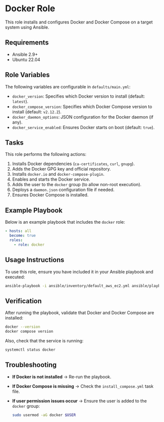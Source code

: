 # Docker Role

This role installs and configures Docker and Docker Compose on a target system using Ansible.

## Requirements

- Ansible 2.9+
- Ubuntu 22.04

## Role Variables

The following variables are configurable in `defaults/main.yml`:

- `docker_version`: Specifies which Docker version to install (default: `latest`).
- `docker_compose_version`: Specifies which Docker Compose version to install (default: `v2.12.2`).
- `docker_daemon_options`: JSON configuration for the Docker daemon (if any).
- `docker_service_enabled`: Ensures Docker starts on boot (default: `true`).

## Tasks

This role performs the following actions:

1. Installs Docker dependencies (`ca-certificates`, `curl`, `gnupg`).
2. Adds the Docker GPG key and official repository.
3. Installs `docker.io` and `docker-compose-plugin`.
4. Enables and starts the Docker service.
5. Adds the user to the `docker` group (to allow non-root execution).
6. Deploys a `daemon.json` configuration file if needed.
7. Ensures Docker Compose is installed.

## Example Playbook

Below is an example playbook that includes the `docker` role:

```yaml
- hosts: all
  become: true
  roles:
    - role: docker
```

## Usage Instructions

To use this role, ensure you have included it in your Ansible playbook and executed:

```sh
ansible-playbook -i ansible/inventory/default_aws_ec2.yml ansible/playbooks/dev/main.yaml
```

## Verification

After running the playbook, validate that Docker and Docker Compose are installed:

```sh
docker --version
docker compose version
```

Also, check that the service is running:

```sh
systemctl status docker
```

## Troubleshooting

- **If Docker is not installed** → Re-run the playbook.
- **If Docker Compose is missing** → Check the `install_compose.yml` task file.
- **If user permission issues occur** → Ensure the user is added to the `docker` group:

  ```sh
  sudo usermod -aG docker $USER
  ```
